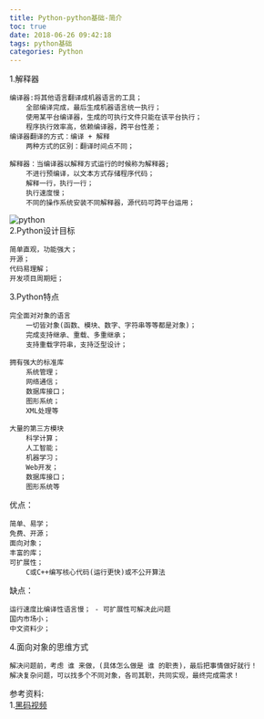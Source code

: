 ```yaml
---
title: Python-python基础-简介
toc: true
date: 2018-06-26 09:42:18
tags: python基础
categories: Python
---
```


1.解释器

	编译器:将其他语言翻译成机器语言的工具；
		全部编译完成，最后生成机器语言统一执行；
		使用某平台编译器，生成的可执行文件只能在该平台执行；
		程序执行效率高，依赖编译器，跨平台性差；
	编译器翻译的方式：编译 + 解释
		两种方式的区别：翻译时间点不同；
		
	解释器：当编译器以解释方式运行的时候称为解释器;
		不进行预编译，以文本方式存储程序代码；
		解释一行，执行一行；
		执行速度慢；
		不同的操作系统安装不同解释器，源代码可跨平台运用；
<!-- more -->

![python](python.png)<br>
2.Python设计目标
	
	简单直观，功能强大；
	开源；
	代码易理解；
	开发项目周期短；
3.Python特点

	完全面对对象的语言
		一切皆对象(函数、模块、数字、字符串等等都是对象)；
		完成支持继承、重载、多重继承；
		支持重载字符串，支持泛型设计；
		
	拥有强大的标准库
		系统管理；
		网络通信；
		数据库接口；
		图形系统；
		XML处理等
		
	大量的第三方模块
		科学计算；
		人工智能；
		机器学习；
		Web开发；
		数据库接口；
		图形系统等
优点：
	
	简单、易学；
	免费、开源；
	面向对象；
	丰富的库；
	可扩展性；
		C或C++编写核心代码(运行更快)或不公开算法
缺点：		

	运行速度比编译性语言慢； - 可扩展性可解决此问题
	国内市场小；
	中文资料少；
4.面向对象的思维方式

	解决问题前，考虑 谁 来做，(具体怎么做是 谁 的职责)，最后把事情做好就行！
	解决复杂问题，可以找多个不同对象，各司其职，共同实现，最终完成需求！
参考资料:<br>
1.[黑码视频]()